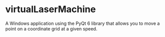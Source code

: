 # virtualLaserMachine
A Windows application using the PyQt 6 library that allows you to move a point on a coordinate grid at a given speed.
